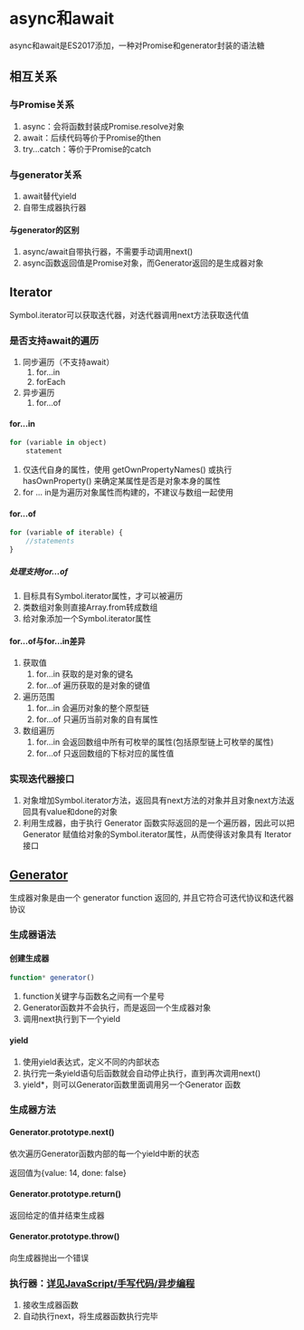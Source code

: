 # async和await

async和await是ES2017添加，一种对Promise和generator封装的语法糖

## 相互关系

### 与Promise关系

1. async：会将函数封装成Promise.resolve对象
2. await：后续代码等价于Promise的then
3. try...catch：等价于Promise的catch

### 与generator关系

1. await替代yield
2. 自带生成器执行器

#### 与generator的区别

1. async/await自带执行器，不需要手动调用next()
2. async函数返回值是Promise对象，而Generator返回的是生成器对象

## Iterator

Symbol.iterator可以获取迭代器，对迭代器调用next方法获取迭代值

### 是否支持await的遍历

1. 同步遍历（不支持await）
   1. for...in
   2. forEach
2. 异步遍历
   1. for...of

#### for...in

```js
for (variable in object)
    statement
```

1. 仅迭代自身的属性，使用 getOwnPropertyNames() 或执行 hasOwnProperty() 来确定某属性是否是对象本身的属性
2. for ... in是为遍历对象属性而构建的，不建议与数组一起使用

#### for...of

```js
for (variable of iterable) {
    //statements
}
```

##### 处理支持for...of

1. 目标具有Symbol.iterator属性，才可以被遍历
2. 类数组对象则直接Array.from转成数组
3. 给对象添加一个Symbol.iterator属性

#### for...of与for...in差异

1. 获取值
   1. for…in 获取的是对象的键名
   2. for…of 遍历获取的是对象的键值
2. 遍历范围
   1. for…in 会遍历对象的整个原型链
   2. for…of 只遍历当前对象的自有属性
3. 数组遍历
   1. for…in 会返回数组中所有可枚举的属性(包括原型链上可枚举的属性)
   2. for…of 只返回数组的下标对应的属性值

### 实现迭代器接口

1. 对象增加Symbol.iterator方法，返回具有next方法的对象并且对象next方法返回具有value和done的对象
2. 利用生成器，由于执行 Generator 函数实际返回的是一个遍历器，因此可以把 Generator 赋值给对象的Symbol.iterator属性，从而使得该对象具有 Iterator 接口

## [Generator](https://www.cnblogs.com/rogerwu/p/10764046.html)

生成器对象是由一个 generator function 返回的, 并且它符合可迭代协议和迭代器协议

### 生成器语法

#### 创建生成器

```js
function* generator()
```

1. function关键字与函数名之间有一个星号
2. Generator函数并不会执行，而是返回一个生成器对象
3. 调用next执行到下一个yield

#### yield

1. 使用yield表达式，定义不同的内部状态
2. 执行完一条yield语句后函数就会自动停止执行，直到再次调用next()
3. yield*，则可以Generator函数里面调用另一个Generator 函数

### 生成器方法

#### Generator.prototype.next()

依次遍历Generator函数内部的每一个yield中断的状态

返回值为{value: 14, done: false}

#### Generator.prototype.return()

返回给定的值并结束生成器

#### Generator.prototype.throw()

向生成器抛出一个错误

### 执行器：[详见JavaScript/手写代码/异步编程](../08-代码手写/04-异步编程.md)

1. 接收生成器函数
2. 自动执行next，将生成器函数执行完毕
